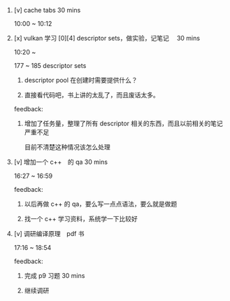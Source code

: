 1. [v] cache tabs 30 mins

    10:00 ~ 10:12

2. [x] vulkan 学习 [0][4] descriptor sets，做实验，记笔记　 30 mins

    10:20 ~ 

    177 ~ 185 descriptor sets

    1. descriptor pool 在创建时需要提供什么？

    3. 直接看代码吧，书上讲的太乱了，而且废话太多。

    feedback:

    1. 增加了任务量，整理了所有 descriptor 相关的东西，而且以前相关的笔记严重不足

        目前不清楚这种情况该怎么处理

3. [v] 增加一个 c++　的 qa 30 mins

    16:27 ~ 16:59

    feedback:

    1. 以后再做 c++ 的 qa，要么写一点点语法，要么就是做题

    2. 找一个 c++ 学习资料，系统学一下比较好


5. [v] 调研编译原理　pdf 书

    17:16 ~ 18:54

    feedback:

    1. 完成 p9 习题 30 mins

    2. 继续调研